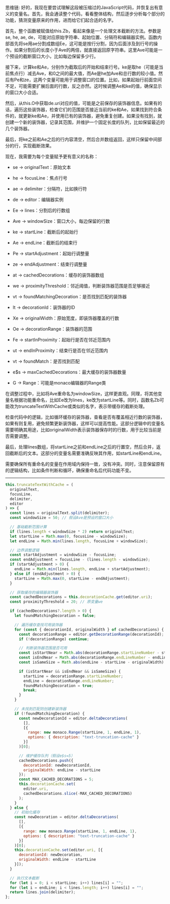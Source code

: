 思维链:
好的，我现在要尝试理解这段被压缩过的JavaScript代码，并恢复出有意义的变量名。首先，我会通读整个代码，看看整体结构，然后逐步分析每个部分的功能，猜测变量原来的作用，进而给它们起合适的名字。

首先，整个函数被赋值给this.Zb，看起来像是一个处理文本截断的方法。参数是se, he, ae, de，可能对应原始字符串、起始位置、分隔符和编辑器实例。函数内部首先将se用ae分割成数组Ee，这可能是按行分割，因为后面涉及到行号的操作。如果分割后的长度小于Ave的两倍，就直接返回原字符串。这里Ave可能是一个预设的截断窗口大小，比如每边保留多少行。

接下来，计算ke和Ae，分别作为截取后的开始和结束行号。ke是取he（可能是当前焦点行）减去Ave，和0之间的最大值，而Ae是he加Ave和总行数的较小值。然后有Pe和ze，这两个变量可能用于调整窗口的位置。比如，如果起始行前面空间不足，可能需要扩展后面的行数，反之亦然。这时候调整Ae和ke的值，确保显示的窗口大小合适。

然后，从this.O中获取de.uri对应的值，可能是之前保存的装饰器信息。如果有的话，遍历这些装饰器，检查它们的范围是否接近当前的ke和Ae，如果找到符合条件的，就更新ke和Ae，并使用已有的装饰器，避免重复创建。如果没有找到，就创建一个新的装饰器，记录其范围，并维护一个固定长度的队列，比如保留最近的几个装饰器。

最后，将ke之前和Ae之后的行内容清空，然后合并数组返回，这样只保留中间部分的行，实现截断效果。

现在，我需要为每个变量赋予更有意义的名称：

- se → originalText：原始文本

- he → focusLine：焦点行号

- ae → delimiter：分隔符，比如换行符

- de → editor：编辑器实例

- Ee → lines：分割后的行数组

- Ave → windowSize：窗口大小，每边保留的行数

- ke → startLine：截断后的起始行

- Ae → endLine：截断后的结束行

- Pe → startAdjustment：起始行调整量

- ze → endAdjustment：结束行调整量

- at → cachedDecorations：缓存的装饰器数组

- we → proximityThreshold：邻近阈值，判断装饰器范围是否足够接近

- vt → foundMatchingDecoration：是否找到匹配的装饰器

- lt → decorationId：装饰器的ID

- Xe → originalWidth：原始宽度，即装饰器覆盖的行数

- Oe → decorationRange：装饰器的范围

- Fe → startInProximity：起始行是否在邻近范围内

- ut → endInProximity：结束行是否在邻近范围内

- vt → foundMatch：是否找到匹配

- e$s → maxCachedDecorations：最大缓存的装饰器数量

- G → Range：可能是monaco编辑器的Range类

在调整过程中，比如将Ave重命名为windowSize，这样更直观。同理，将其他变量名根据功能重命名，比如Ee改为lines，ke改为startLine等。同时，函数名Zb可能改为truncateTextWithCache或类似的名字，表示带缓存的截断处理。

检查代码中的逻辑，比如循环缓存的装饰器，查看是否有覆盖相近行数的装饰器，如果有则复用，避免频繁更新装饰器，这样可以提高性能。这部分逻辑中的变量名需要明确其用途，比如originalWidth表示装饰器保存时的行数，用于比较当前是否需要调整。

最后，处理lines数组，将startLine之前和endLine之后的行置空，然后合并，返回截断后的文本。这部分的变量名需要准确反映其作用，如startLine和endLine。

需要确保所有重命名的变量在作用域内保持一致，没有冲突。同时，注意保留原有的逻辑结构，比如条件判断和循环，确保重命名后代码功能不变。



___________
```js
this.truncateTextWithCache = (
  originalText,
  focusLine,
  delimiter,
  editor
) => {
  const lines = originalText.split(delimiter);
  const windowSize = 50; // 假设Ave是预设的窗口大小

  // 基础截断范围计算
  if (lines.length < windowSize * 2) return originalText;
  let startLine = Math.max(0, focusLine - windowSize);
  let endLine = Math.min(lines.length, focusLine + windowSize);

  // 边界调整逻辑
  const startAdjustment = windowSize - focusLine;
  const endAdjustment = focusLine - (lines.length - windowSize);
  if (startAdjustment > 0) {
    endLine = Math.min(lines.length, endLine + startAdjustment);
  } else if (endAdjustment > 0) {
    startLine = Math.max(0, startLine - endAdjustment);
  }

  // 获取缓存的编辑器装饰器
  const cachedDecorations = this.decorationCache.get(editor.uri);
  const proximityThreshold = 20; // 原变量we

  if (cachedDecorations?.length > 0) {
    let foundMatchingDecoration = false;

    // 遍历缓存查找可用装饰器
    for (const { decorationId, originalWidth } of cachedDecorations) {
      const decorationRange = editor.getDecorationRange(decorationId);
      if (!decorationRange) continue;

      // 判断装饰器范围是否可用
      const isStartNear = Math.abs(decorationRange.startLineNumber - startLine) < proximityThreshold;
      const isEndNear = Math.abs(decorationRange.endLineNumber - endLine) < proximityThreshold;
      const isSameSize = Math.abs(endLine - startLine - originalWidth) < proximityThreshold;

      if (isStartNear && isEndNear && isSameSize) {
        startLine = decorationRange.startLineNumber;
        endLine = decorationRange.endLineNumber;
        foundMatchingDecoration = true;
        break;
      }
    }

    // 未找到匹配则创建新装饰器
    if (!foundMatchingDecoration) {
      const newDecorationId = editor.deltaDecorations(
        [],
        [{
          range: new monaco.Range(startLine, 1, endLine, 1),
          options: { description: "text-truncation-cache" }
        }]
      )[0];

      // 维护缓存队列（假设e$s=5）
      cachedDecorations.push({
        decorationId: newDecorationId,
        originalWidth: endLine - startLine
      });
      const MAX_CACHED_DECORATIONS = 5;
      this.decorationCache.set(
        editor.uri,
        cachedDecorations.slice(-MAX_CACHED_DECORATIONS)
      );
    }
  } else {
    // 初始化缓存
    const newDecoration = editor.deltaDecorations(
      [],
      [{
        range: new monaco.Range(startLine, 1, endLine, 1),
        options: { description: "text-truncation-cache" }
      }]
    )[0];
    this.decorationCache.set(editor.uri, [{
      decorationId: newDecoration,
      originalWidth: endLine - startLine
    }]);
  }

  // 执行文本截断
  for (let i = 0; i < startLine; i++) lines[i] = "";
  for (let i = endLine; i < lines.length; i++) lines[i] = "";
  return lines.join(delimiter);
};
```